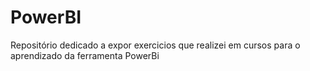 # PowerBI
Repositório dedicado a expor exercicios que realizei em cursos para o aprendizado da ferramenta PowerBi
